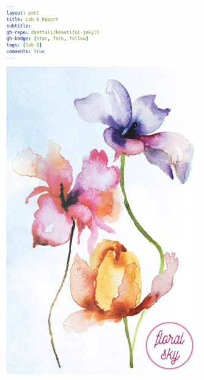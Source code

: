 ```yaml
---
layout: post
title: Lab 0 Report
subtitle:
gh-repo: daattali/beautiful-jekyll
gh-badge: [star, fork, follow]
tags: [lab 0]
comments: true
---
```


![watercolorimage](assets/watercolorimage.jpg)
